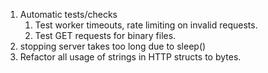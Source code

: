 1. Automatic tests/checks
    1. Test worker timeouts, rate limiting on invalid requests.
    2. Test GET requests for binary files.
2. stopping server takes too long due to sleep()
5. Refactor all usage of strings in HTTP structs to bytes.